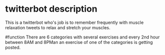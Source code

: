 # twitterbot description
This is a twitterbot who's job is to remember frequently with muscle relaxation tweets to relax and stretch your muscles.

#function
There are 6 categories with several exercises and every 2nd hour between 8AM and 8PMan an exercise of one of the categories is getting posted.